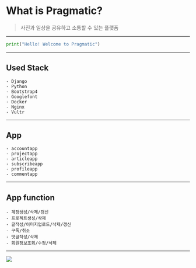 
<!-- heading -->
# What is Pragmatic?
>사진과 일상을 공유하고 소통할 수 있는 플랫폼
---
```python
print("Hello! Welcome to Pragmatic")
```

<!--line-->
---


<!-- Quote-->
>
<!--text attributes-->

<!--bullet list-->
## Used Stack
```
- Django
- Python
- Bootstrap4
- Googlefont
- Docker
- Nginx
- Vultr
```
---
## App

```
- accountapp
- projectapp
- articleapp
- subscribeapp
- profileapp
- commentapp
```
---

## App function
```
- 계정생성/삭제/갱신
- 프로젝트생성/삭제
- 글작성/이미지업로드/삭제/갱신
- 구독/취소
- 댓글작성/삭제
- 회원정보조회/수정/삭제
```
---
<!--image-->
![](https://github.com/kimmekimme/PycharmProjects/issues/1#issue-963263997)
